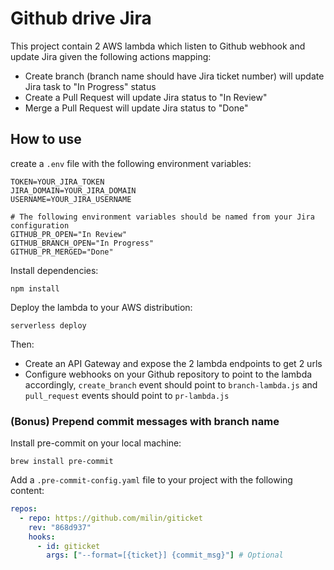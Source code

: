 # Github drive Jira

This project contain 2 AWS lambda which listen to Github webhook and update Jira given the following actions mapping:

- Create branch (branch name should have Jira ticket number) will update Jira task to "In Progress" status
- Create a Pull Request will update Jira status to "In Review"
- Merge a Pull Request will update Jira status to "Done"

## How to use

create a `.env` file with the following environment variables:

```shell
TOKEN=YOUR_JIRA_TOKEN
JIRA_DOMAIN=YOUR_JIRA_DOMAIN
USERNAME=YOUR_JIRA_USERNAME

# The following environment variables should be named from your Jira configuration
GITHUB_PR_OPEN="In Review"
GITHUB_BRANCH_OPEN="In Progress"
GITHUB_PR_MERGED="Done"
```

Install dependencies:

```shell
npm install
```

Deploy the lambda to your AWS distribution:

```
serverless deploy
```

Then:

- Create an API Gateway and expose the 2 lambda endpoints to get 2 urls
- Configure webhooks on your Github repository to point to the lambda accordingly, `create_branch` event should point to `branch-lambda.js` and `pull_request` events should point to `pr-lambda.js`

### (Bonus) Prepend commit messages with branch name

Install pre-commit on your local machine:

```
brew install pre-commit
```

Add a `.pre-commit-config.yaml` file to your project with the following content:

```yaml
repos:
  - repo: https://github.com/milin/giticket
    rev: "868d937"
    hooks:
      - id: giticket
        args: ["--format=[{ticket}] {commit_msg}"] # Optional
```
